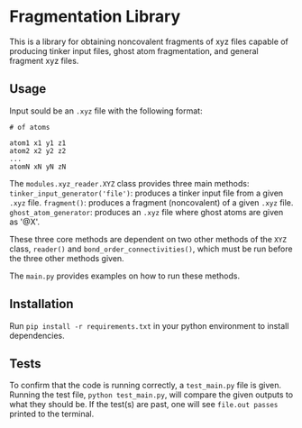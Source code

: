 # Fragmentation Library

This is a library for obtaining noncovalent fragments of xyz files capable of producing tinker input files, ghost atom fragmentation, and general fragment xyz files.

## Usage

Input sould be an `.xyz` file with the following format:

```
# of atoms

atom1 x1 y1 z1
atom2 x2 y2 z2
...
atomN xN yN zN
```

The `modules.xyz_reader.XYZ` class provides three main methods:
`tinker_input_generator('file')`: produces a tinker input file from a given `.xyz` file.
`fragment()`: produces a fragment (noncovalent) of a given `.xyz` file.
`ghost_atom_generator`: produces an `.xyz` file where ghost atoms are given as '@X'.

These three core methods are dependent on two other methods of the `XYZ` class, `reader()` and `bond_order_connectivities()`, which must be run before the three other methods given.

The `main.py` provides examples on how to run these methods.

## Installation

Run `pip install -r requirements.txt` in your python environment to install dependencies.

## Tests

To confirm that the code is running correctly, a `test_main.py` file is given.
Running the test file, `python test_main.py`, will compare the given outputs to what they should be.
If the test(s) are past, one will see `file.out passes` printed to the terminal.

